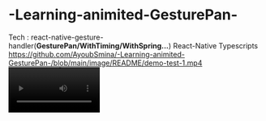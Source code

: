 # -Learning-animited-GesturePan-

Tech :
  react-native-gesture-handler(**GesturePan/WithTiming/WithSpring...**)
  React-Native
  Typescripts
https://github.com/AyoubSmina/-Learning-animited-GesturePan-/blob/main/image/README/demo-test-1.mp4
<video src='[https://github.com/AyoubSmina/-Learning-animited-GesturePan-/image/README/demo-test-1.mp4](https://github.com/AyoubSmina/-Learning-animited-GesturePan-/blob/main/image/README/demo-test-1.mp4)https://github.com/AyoubSmina/-Learning-animited-GesturePan-/blob/main/image/README/demo-test-1.mp4' width=180/>
